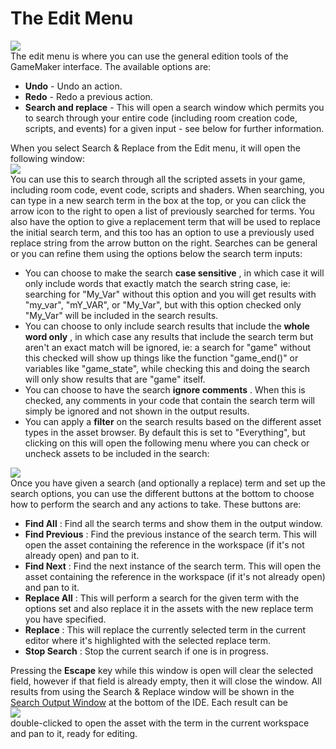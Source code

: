 # The Edit Menu

  
![](https://gms.magecorn.com/Manual/assets/Images/IDE_Input/Edit_Menu.png)  
The edit menu is where you can use the general edition tools of the
GameMaker interface. The available options are:

-   **Undo** - Undo an action.
-   **Redo** - Redo a previous action.
-   **Search and replace** - This will open a search window which
    permits you to search through your entire code (including room
    creation code, scripts, and events) for a given input - see below
    for further information.

When you select Search & Replace from the Edit menu, it will open the
following window:  
![](https://gms.magecorn.com/Manual/assets/Images/IDE_Input/Search_Menu.png)  
You can use this to search through all the scripted assets in your game,
including room code, event code, scripts and shaders. When searching,
you can type in a new search term in the box at the top, or you can
click the arrow icon to the right to open a list of previously searched
for terms. You also have the option to give a replacement term that will
be used to replace the initial search term, and this too has an option
to use a previously used replace string from the arrow button on the
right. Searches can be general or you can refine them using the options
below the search term inputs:

-   You can choose to make the search **case sensitive** , in which case
    it will only include words that exactly match the search string
    case, ie: searching for "My_Var" without this option and you will
    get results with "my_var", "mY_VAR", or "My_Var", but with this
    option checked only "My_Var" will be included in the search results.
-   You can choose to only include search results that include the
    **whole word only** , in which case any results that include the
    search term but aren't an exact match will be ignored, ie: a search
    for "game" without this checked will show up things like the
    function "game_end()" or variables like "game_state", while checking
    this and doing the search will only show results that are "game"
    itself.
-   You can choose to have the search **ignore comments** . When this is
    checked, any comments in your code that contain the search term will
    simply be ignored and not shown in the output results.
-   You can apply a **filter** on the search results based on the
    different asset types in the asset browser. By default this is set
    to "Everything", but clicking on this will open the following menu
    where you can check or uncheck assets to be included in the search:

  
![](https://gms.magecorn.com/Manual/assets/Images/IDE_Input/Search_Menu_Filter.png)  
Once you have given a search (and optionally a replace) term and set up
the search options, you can use the different buttons at the bottom to
choose how to perform the search and any actions to take. These buttons
are:

-   **Find All** : Find all the search terms and show them in the output
    window.
-   **Find Previous** : Find the previous instance of the search term.
    This will open the asset containing the reference in the workspace
    (if it's not already open) and pan to it.
-   **Find Next** : Find the next instance of the search term. This will
    open the asset containing the reference in the workspace (if it's
    not already open) and pan to it.
-   **Replace All** : This will perform a search for the given term with
    the options set and also replace it in the assets with the new
    replace term you have specified.
-   **Replace** : This will replace the currently selected term in the
    current editor where it's highlighted with the selected replace
    term.
-   **Stop Search** : Stop the current search if one is in progress.

Pressing the **Escape** key while this window is open will clear the
selected field, however if that field is already empty, then it will
close the window. All results from using the Search & Replace window
will be shown in the [Search Output
Window](../../Introduction/The_Output_Window) at the bottom of the
IDE. Each result can be  
![](https://gms.magecorn.com/Manual/assets/Images/Icons/Icon_LMB.png)  
double-clicked to open the asset with the term in the current workspace
and pan to it, ready for editing.
